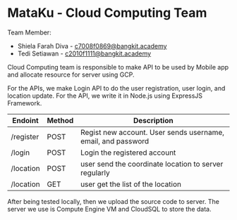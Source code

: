 # MataKu - Cloud Computing Team
Team Member:
- Shiela Farah Diva - c7008f0869@bangkit.academy
- Tedi Setiawan - c2010f1111@bangkit.academy

Cloud Computing team is responsible to make API to be used by Mobile app and allocate resource for server using GCP.

For the APIs, we make Login API to do the user registration, user login, and location update. For the API, we write it in Node.js using ExpressJS Framework.

| Endoint | Method | Description |
|---------|--------|-------------|
| /register | POST |Regist new account. User sends username, email, and password |
| /login | POST | Login the registered account |
| /location | POST | user send the coordinate location to server regularly |
| /location | GET | user get the list of the location 

After being tested locally, then we upload the source code to server. The server we use is Compute Engine VM and CloudSQL to store the data.

